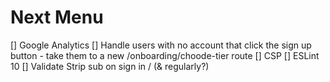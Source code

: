 # Next Menu

[] Google Analytics
[] Handle users with no account that click the sign up button - take them to a new /onboarding/choode-tier route
[] CSP
[] ESLint 10
[] Validate Strip sub on sign in / (& regularly?)
